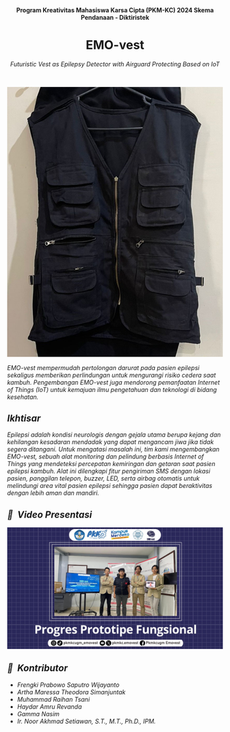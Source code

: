 <br>
<div align="center">
    <div>
      <h4><b>Program Kreativitas Mahasiswa Karsa Cipta (PKM-KC) 2024 Skema Pendanaan - Diktiristek</b></h3>
    </div>      
</div>
<div align="center">
  <h1> EMO-vest </h1>
  <p><i> Futuristic Vest as Epilepsy Detector with Airguard Protecting Based on IoT <i></p>
</div>
<br>

![EMOvest](assets/EMO-vest.jpg)

EMO-vest mempermudah pertolongan darurat pada pasien epilepsi sekaligus memberikan perlindungan untuk mengurangi risiko cedera saat kambuh. Pengembangan EMO-vest juga mendorong pemanfaatan Internet of Things (IoT) untuk kemajuan ilmu pengetahuan dan teknologi di bidang kesehatan.

## Ikhtisar

Epilepsi adalah kondisi neurologis dengan gejala utama berupa kejang dan kehilangan kesadaran mendadak yang dapat mengancam jiwa jika tidak segera ditangani. Untuk mengatasi masalah ini, tim kami mengembangkan EMO-vest, sebuah alat monitoring dan pelindung berbasis _Internet of Things_ yang mendeteksi percepatan kemiringan dan getaran saat pasien epilepsi kambuh. Alat ini dilengkapi fitur pengiriman SMS dengan lokasi pasien, panggilan telepon, buzzer, LED, serta airbag otomatis untuk melindungi area vital pasien epilepsi sehingga pasien dapat beraktivitas dengan lebih aman dan mandiri.

## 🎥 &nbsp;Video Presentasi

<a href="https://youtu.be/NROLJrA94yM?si=lKHp4SmtjSQQmYMZ"><img src="./assets/video-presentasi-thumbnail.jpg" /></a>

## 👥 &nbsp;Kontributor
- Frengki Prabowo Saputro Wijayanto
- Artha Maressa Theodora Simanjuntak
- Muhammad Raihan Tsani
- Haydar Amru Revanda
- Gamma Nasim
- Ir. Noor Akhmad Setiawan, S.T., M.T., Ph.D., IPM.
